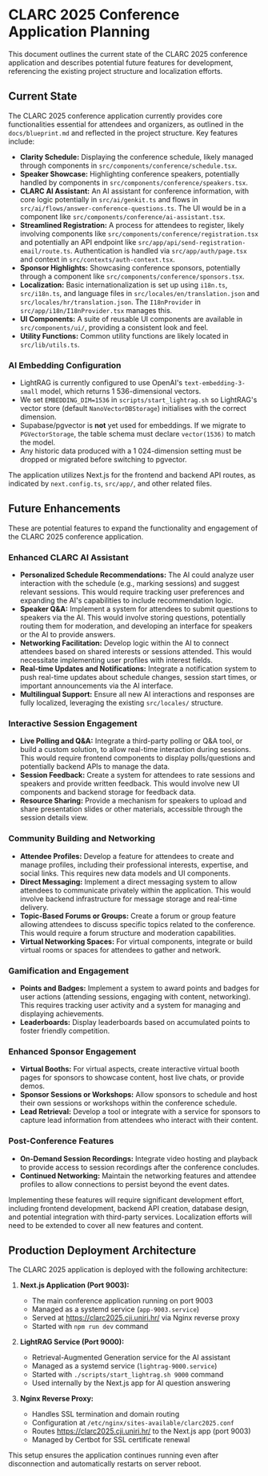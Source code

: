 # CLARC 2025 Conference Application Planning

This document outlines the current state of the CLARC 2025 conference application and describes potential future features for development, referencing the existing project structure and localization efforts.

## Current State

The CLARC 2025 conference application currently provides core functionalities essential for attendees and organizers, as outlined in the `docs/blueprint.md` and reflected in the project structure. Key features include:

*   **Clarity Schedule:** Displaying the conference schedule, likely managed through components in `src/components/conference/schedule.tsx`.
*   **Speaker Showcase:** Highlighting conference speakers, potentially handled by components in `src/components/conference/speakers.tsx`.
*   **CLARC AI Assistant:** An AI assistant for conference information, with core logic potentially in `src/ai/genkit.ts` and flows in `src/ai/flows/answer-conference-questions.ts`. The UI would be in a component like `src/components/conference/ai-assistant.tsx`.
*   **Streamlined Registration:** A process for attendees to register, likely involving components like `src/components/conference/registration.tsx` and potentially an API endpoint like `src/app/api/send-registration-email/route.ts`. Authentication is handled via `src/app/auth/page.tsx` and context in `src/contexts/auth-context.tsx`.
*   **Sponsor Highlights:** Showcasing conference sponsors, potentially through a component like `src/components/conference/sponsors.tsx`.
*   **Localization:** Basic internationalization is set up using `i18n.ts`, `src/i18n.ts`, and language files in `src/locales/en/translation.json` and `src/locales/hr/translation.json`. The `I18nProvider` in `src/app/i18n/I18nProvider.tsx` manages this.
*   **UI Components:** A suite of reusable UI components are available in `src/components/ui/`, providing a consistent look and feel.
*   **Utility Functions:** Common utility functions are likely located in `src/lib/utils.ts`.

### AI Embedding Configuration

* LightRAG is currently configured to use OpenAI's `text-embedding-3-small` model, which returns 1 536-dimensional vectors.
* We set `EMBEDDING_DIM=1536` in `scripts/start_lightrag.sh` so LightRAG's vector store (default `NanoVectorDBStorage`) initialises with the correct dimension.
* Supabase/pgvector is **not** yet used for embeddings. If we migrate to `PGVectorStorage`, the table schema must declare `vector(1536)` to match the model.
* Any historic data produced with a 1 024-dimension setting must be dropped or migrated before switching to pgvector.

The application utilizes Next.js for the frontend and backend API routes, as indicated by `next.config.ts`, `src/app/`, and other related files.

## Future Enhancements

These are potential features to expand the functionality and engagement of the CLARC 2025 conference application.

### Enhanced CLARC AI Assistant

*   **Personalized Schedule Recommendations:** The AI could analyze user interaction with the schedule (e.g., marking sessions) and suggest relevant sessions. This would require tracking user preferences and expanding the AI's capabilities to include recommendation logic.
*   **Speaker Q&A:** Implement a system for attendees to submit questions to speakers via the AI. This would involve storing questions, potentially routing them for moderation, and developing an interface for speakers or the AI to provide answers.
*   **Networking Facilitation:** Develop logic within the AI to connect attendees based on shared interests or sessions attended. This would necessitate implementing user profiles with interest fields.
*   **Real-time Updates and Notifications:** Integrate a notification system to push real-time updates about schedule changes, session start times, or important announcements via the AI interface.
*   **Multilingual Support:** Ensure all new AI interactions and responses are fully localized, leveraging the existing `src/locales/` structure.

### Interactive Session Engagement

*   **Live Polling and Q&A:** Integrate a third-party polling or Q&A tool, or build a custom solution, to allow real-time interaction during sessions. This would require frontend components to display polls/questions and potentially backend APIs to manage the data.
*   **Session Feedback:** Create a system for attendees to rate sessions and speakers and provide written feedback. This would involve new UI components and backend storage for feedback data.
*   **Resource Sharing:** Provide a mechanism for speakers to upload and share presentation slides or other materials, accessible through the session details view.

### Community Building and Networking

*   **Attendee Profiles:** Develop a feature for attendees to create and manage profiles, including their professional interests, expertise, and social links. This requires new data models and UI components.
*   **Direct Messaging:** Implement a direct messaging system to allow attendees to communicate privately within the application. This would involve backend infrastructure for message storage and real-time delivery.
*   **Topic-Based Forums or Groups:** Create a forum or group feature allowing attendees to discuss specific topics related to the conference. This would require a forum structure and moderation capabilities.
*   **Virtual Networking Spaces:** For virtual components, integrate or build virtual rooms or spaces for attendees to gather and network.

### Gamification and Engagement

*   **Points and Badges:** Implement a system to award points and badges for user actions (attending sessions, engaging with content, networking). This requires tracking user activity and a system for managing and displaying achievements.
*   **Leaderboards:** Display leaderboards based on accumulated points to foster friendly competition.

### Enhanced Sponsor Engagement

*   **Virtual Booths:** For virtual aspects, create interactive virtual booth pages for sponsors to showcase content, host live chats, or provide demos.
*   **Sponsor Sessions or Workshops:** Allow sponsors to schedule and host their own sessions or workshops within the conference schedule.
*   **Lead Retrieval:** Develop a tool or integrate with a service for sponsors to capture lead information from attendees who interact with their content.

### Post-Conference Features

*   **On-Demand Session Recordings:** Integrate video hosting and playback to provide access to session recordings after the conference concludes.
*   **Continued Networking:** Maintain the networking features and attendee profiles to allow connections to persist beyond the event dates.

Implementing these features will require significant development effort, including frontend development, backend API creation, database design, and potential integration with third-party services. Localization efforts will need to be extended to cover all new features and content.

## Production Deployment Architecture

The CLARC 2025 application is deployed with the following architecture:

1. **Next.js Application (Port 9003):**
   - The main conference application running on port 9003
   - Managed as a systemd service (`app-9003.service`)
   - Served at https://clarc2025.cji.uniri.hr/ via Nginx reverse proxy
   - Started with `npm run dev` command

2. **LightRAG Service (Port 9000):**
   - Retrieval-Augmented Generation service for the AI assistant
   - Managed as a systemd service (`lightrag-9000.service`)
   - Started with `./scripts/start_lightrag.sh 9000` command
   - Used internally by the Next.js app for AI question answering

3. **Nginx Reverse Proxy:**
   - Handles SSL termination and domain routing
   - Configuration at `/etc/nginx/sites-available/clarc2025.conf`
   - Routes https://clarc2025.cji.uniri.hr/ to the Next.js app (port 9003)
   - Managed by Certbot for SSL certificate renewal

This setup ensures the application continues running even after disconnection and automatically restarts on server reboot.